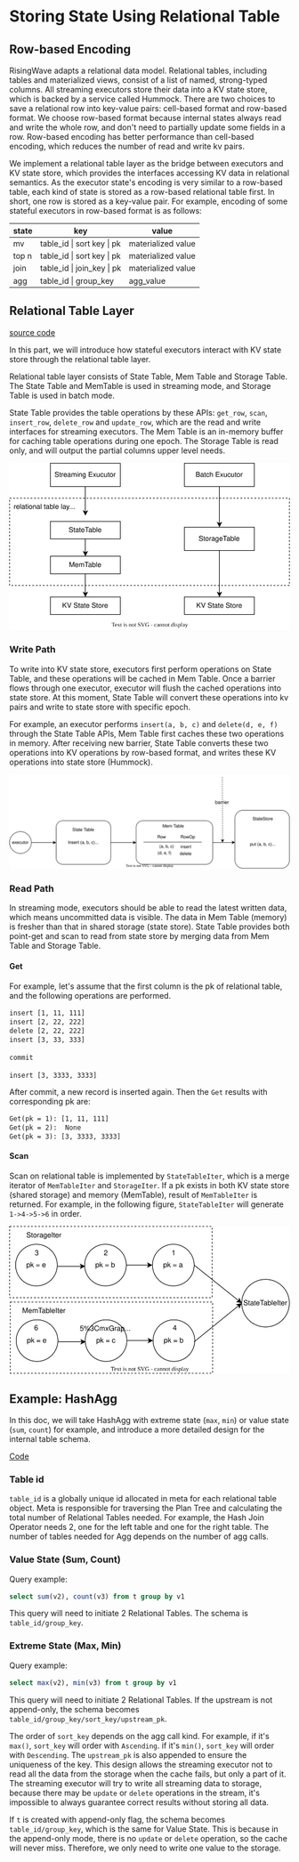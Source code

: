 # Storing State Using Relational Table

<!-- toc -->

## Row-based Encoding

RisingWave adapts a relational data model. Relational tables, including tables and materialized views, consist of a list of named, strong-typed columns. All streaming executors store their data into a KV state store, which is backed by a service called Hummock. There are two choices to save a relational row into key-value pairs: cell-based format and row-based format. We choose row-based format because internal states always read and write the whole row, and don't need to partially update some fields in a row. Row-based encoding has better performance than cell-based encoding, which reduces the number of read and write kv pairs.

We implement a relational table layer as the bridge between executors and KV state store, which provides the interfaces accessing KV data in relational semantics. As the executor state's encoding is very similar to a row-based table, each kind of state is stored as a row-based relational table first. In short, one row is stored as a key-value pair. For example, encoding of some stateful executors in row-based format is as follows:

| state | key | value |
| ------ | --------------------- | ------ |
| mv     | table_id \| sort key \| pk | materialized value |
| top n | table_id \| sort key \| pk| materialized value |
| join     | table_id \| join_key \| pk | materialized value |
| agg | table_id \| group_key | agg_value |

<!-- Todo: link cconsistence hash doc and state table agg doc -->
## Relational Table Layer
[source code](https://github.com/risingwavelabs/risingwave/blob/4e66ca3d41435c64af26b5e0003258c4f7116822/src/storage/src/table/state_table.rs)

In this part, we will introduce how stateful executors interact with KV state store through the relational table layer.

Relational table layer consists of State Table, Mem Table and Storage Table. The State Table and MemTable is used in streaming mode, and Storage Table is used in batch mode.

State Table provides the table operations by these APIs: `get_row`, `scan`, `insert_row`, `delete_row` and `update_row`, which are the read and write interfaces for streaming executors. The Mem Table is an in-memory buffer for caching table operations during one epoch. The Storage Table is read only, and will output the partial columns  upper level needs.


![Overview of Relational Table](../images/relational-table/relational-table-01.svg)
### Write Path
To write into KV state store, executors first perform operations on State Table, and these operations will be cached in Mem Table. Once a barrier flows through one executor, executor will flush the cached operations into state store. At this moment, State Table will convert these operations into kv pairs and write to state store with specific epoch.

For example, an executor performs `insert(a, b, c)` and `delete(d, e, f)` through the State Table APIs, Mem Table first caches these two operations in memory. After receiving new barrier, State Table converts these two operations into KV operations by row-based format, and writes these KV operations into state store (Hummock).

![write example](../images/relational-table/relational-table-03.svg)
### Read Path
In streaming mode, executors should be able to read the latest written data, which means uncommitted data is visible. The data in Mem Table (memory) is fresher than that in shared storage (state store). State Table provides both point-get and scan to read from state store by merging data from Mem Table and Storage Table.
#### Get
For example, let's assume that the first column is the pk of relational table, and the following operations are performed.
```
insert [1, 11, 111]
insert [2, 22, 222]
delete [2, 22, 222]
insert [3, 33, 333]

commit

insert [3, 3333, 3333]
```

After commit, a new record is inserted again. Then the `Get` results with corresponding pk are:
```
Get(pk = 1): [1, 11, 111]
Get(pk = 2):  None
Get(pk = 3): [3, 3333, 3333]
```

#### Scan
Scan on relational table is implemented by `StateTableIter`, which is a merge iterator of `MemTableIter` and `StorageIter`. If a pk exists in both KV state store (shared storage) and memory (MemTable), result of `MemTableIter` is returned. For example, in the  following figure, `StateTableIter` will generate `1->4->5->6` in order.

![Scan example](../images/relational-table/relational-table-02.svg)


## Example: HashAgg

In this doc, we will take HashAgg with extreme state (`max`, `min`) or value state (`sum`, `count`) for example, and introduce a more detailed design for the internal table schema.

[Code](https://github.com/risingwavelabs/risingwave/blob/7f9ad2240712aa0cfe3edffb4535d43b42f32cc5/src/frontend/src/optimizer/plan_node/logical_agg.rs#L144)

### Table id
`table_id` is a globally unique id allocated in meta for each relational table object. Meta is responsible for traversing the Plan Tree and calculating the total number of Relational Tables needed. For example, the Hash Join Operator needs 2, one for the left table and one for the right table. The number of tables needed for Agg depends on the number of agg calls.

### Value State (Sum, Count)
Query example:
```sql
select sum(v2), count(v3) from t group by v1
```

This query will need to initiate 2 Relational Tables. The schema is `table_id/group_key`.

### Extreme State (Max, Min)
Query example:
```sql
select max(v2), min(v3) from t group by v1
```

This query will need to initiate 2 Relational Tables. If the upstream is not append-only, the schema becomes `table_id/group_key/sort_key/upstream_pk`.

The order of `sort_key` depends on the agg call kind. For example, if it's `max()`, `sort_key` will order with `Ascending`. if it's `min()`, `sort_key` will order with `Descending`.
The `upstream_pk` is also appended to ensure the uniqueness of the key.
This design allows the streaming executor not to read all the data from the storage when the cache fails, but only a part of it. The streaming executor will try to write all streaming data to storage, because there may be `update` or `delete` operations in the stream, it's impossible to always guarantee correct results without storing all data.

If `t` is created with append-only flag, the schema becomes `table_id/group_key`, which is the same for Value State. This is because in the append-only mode, there is no `update` or `delete` operation, so the cache will never miss. Therefore, we only need to write one value to the storage.
